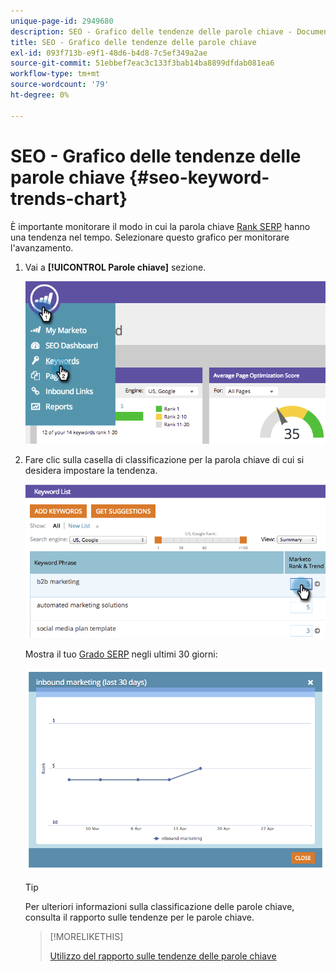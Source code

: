 ```yaml
---
unique-page-id: 2949680
description: SEO - Grafico delle tendenze delle parole chiave - Documentazione di Marketo - Documentazione del prodotto
title: SEO - Grafico delle tendenze delle parole chiave
exl-id: 093f713b-e9f1-48d6-b4d8-7c5ef349a2ae
source-git-commit: 51ebbef7eac3c133f3bab14ba8899dfdab081ea6
workflow-type: tm+mt
source-wordcount: '79'
ht-degree: 0%

---
```


# SEO - Grafico delle tendenze delle parole chiave {#seo-keyword-trends-chart}

È importante monitorare il modo in cui la parola chiave [Rank SERP](/help/marketo/product-docs/additional-apps/seo/understanding-seo/understanding-search-engine-optimization.md) hanno una tendenza nel tempo. Selezionare questo grafico per monitorare l&#39;avanzamento.

1. Vai a **[!UICONTROL Parole chiave]** sezione.

   ![](assets/image2014-9-18-12-3a5-3a7.png)

1. Fare clic sulla casella di classificazione per la parola chiave di cui si desidera impostare la tendenza.

   ![](assets/image2014-9-18-12-3a5-3a11.png)

   Mostra il tuo [Grado SERP](/help/marketo/product-docs/additional-apps/seo/understanding-seo/understanding-search-engine-optimization.md) negli ultimi 30 giorni:

   ![](assets/image2014-9-18-12-3a5-3a14.png)

   >[!TIP]
   >
   >Per ulteriori informazioni sulla classificazione delle parole chiave, consulta il rapporto sulle tendenze per le parole chiave.

   >[!MORELIKETHIS]
   >
   >[Utilizzo del rapporto sulle tendenze delle parole chiave](/help/marketo/product-docs/additional-apps/seo/reports/seo-use-the-keyword-trends-report.md)
